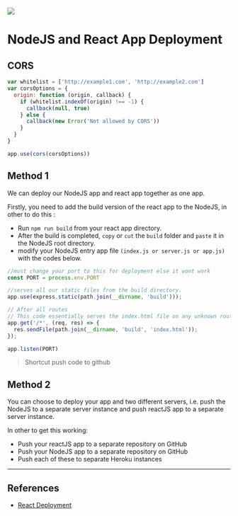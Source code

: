 # ![](https://ga-dash.s3.amazonaws.com/production/assets/logo-9f88ae6c9c3871690e33280fcf557f33.png) 
# NodeJS and React App Deployment

## CORS
```javascript
var whitelist = ['http://example1.com', 'http://example2.com']
var corsOptions = {
  origin: function (origin, callback) {
    if (whitelist.indexOf(origin) !== -1) {
      callback(null, true)
    } else {
      callback(new Error('Not allowed by CORS'))
    }
  }
}

app.use(cors(corsOptions))
```

## Method 1
We can deploy our NodeJS app and react app together as one app.

Firstly, you need to add the build version of the react app to the NodeJS, in other to do this : 

- Run `npm run build` from your react app directory. 
- After the build is completed, `copy` or `cut` the `build` folder and `paste` it in the NodeJS root directory.
- modify your NodeJS entry app file `(index.js or server.js or app.js)` with the codes below.

```javascript
//must change your port to this for deployment else it wont work
const PORT = process.env.PORT 

//serves all our static files from the build directory.
app.use(express.static(path.join(__dirname, 'build')));

// After all routes
// This code essentially serves the index.html file on any unknown routes.
app.get('/*', (req, res) => {
  res.sendFile(path.join(__dirname, 'build', 'index.html'));
});

app.listen(PORT)
```
> Shortcut push code to github

## Method 2

You can choose to deploy your app and two different servers, i.e. push the NodeJS to a separate server instance and push reactJS app to a separate server instance.

In other to get this working:
- Push your reactJS app to a separate repository on GitHub
- Push your NodeJS app to a separate repository on GitHub
- Push each of these to separate Heroku instances


--------
## References
- [React Deployment](https://create-react-app.dev/docs/deployment/)
